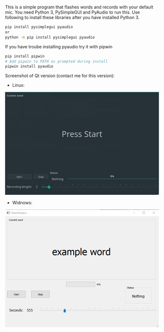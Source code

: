 This is a simple program that flashes words and records with your default mic. You need Python 3, PySimpleGUI and PyAudio to run this. Use following to install these libraries after you have installed Python 3.

```bash
pip install pysimplegui pyaudio
or
python -m pip install pysimplegui pyaudio
```

If you have troube installing pyaudio try it with pipwin

```bash
pip install pipwin
# Add pipwin to PATH as prompted during install
pipwin install pyaudio
```

Screenshot of Qt version (contact me for this version):

* Linux:

![ Linux ]( https://raw.githubusercontent.com/gnapiorkowski/word_flasher/master/screen.png )

* Widnows:

![ Windows ]( https://raw.githubusercontent.com/gnapiorkowski/word_flasher/master/screen2.png )
